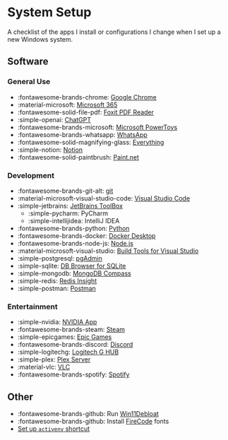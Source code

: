 # System Setup

A checklist of the apps I install or configurations I change when I set up a new Windows system.

## Software

### General Use

- :fontawesome-brands-chrome: [Google Chrome](https://www.google.com/chrome)
- :material-microsoft:  [Microsoft 365](https://m365.cloud.microsoft/)
- :fontawesome-solid-file-pdf:  [Foxit PDF Reader](https://www.foxit.com/downloads/#foxit-pdf-reader)
- :simple-openai: [ChatGPT](https://apps.microsoft.com/detail/9nt1r1c2hh7j)
- :fontawesome-brands-microsoft: [Microsoft PowerToys](https://learn.microsoft.com/en-us/windows/powertoys/install)
- :fontawesome-brands-whatsapp: [WhatsApp](https://apps.microsoft.com/detail/9nksqgp7f2nh)
- :fontawesome-solid-magnifying-glass: [Everything](https://www.voidtools.com/)
- :simple-notion: [Notion](https://www.notion.com/desktop)
- :fontawesome-solid-paintbrush: [Paint.net](https://www.getpaint.net/download.html)

### Development

- :fontawesome-brands-git-alt: [git](https://git-scm.com/downloads/win)
- :material-microsoft-visual-studio-code: [Visual Studio Code](https://code.visualstudio.com/)
- :simple-jetbrains: [JetBrains ToolBox](https://www.jetbrains.com/toolbox-app/)
    - :simple-pycharm: PyCharm
    - :simple-intellijidea: IntelliJ IDEA
- :fontawesome-brands-python: [Python](https://www.python.org/downloads/)
- :fontawesome-brands-docker: [Docker Desktop](https://www.docker.com/products/docker-desktop/)
- :fontawesome-brands-node-js: [Node.js](https://nodejs.org/en/download)
- :material-microsoft-visual-studio: [Build Tools for Visual Studio](https://visualstudio.microsoft.com/downloads/?q=build+tools#build-tools-for-visual-studio-2022)
- :simple-postgresql: [pgAdmin](https://www.pgadmin.org/download/)
- :simple-sqlite: [DB Browser for SQLite](https://sqlitebrowser.org/)
- :simple-mongodb: [MongoDB Compass](https://www.mongodb.com/try/download/compass)
- :simple-redis: [Redis Insight](https://github.com/RedisInsight/RedisInsight)
- :simple-postman: [Postman](https://www.postman.com/downloads/)

### Entertainment

- :simple-nvidia: [NVIDIA App](https://www.nvidia.com/en-us/software/nvidia-app/)
- :fontawesome-brands-steam: [Steam](https://store.steampowered.com/about/)
- :simple-epicgames: [Epic Games](https://store.epicgames.com/)
- :fontawesome-brands-discord: [Discord](https://discord.com/api/download/canary?platform=win)
- :simple-logitechg: [Logitech G HUB](https://www.logitechg.com/es-mx/innovation/g-hub.html)
- :simple-plex: [Plex Server](https://www.plex.tv/media-server-downloads/?cat=computer&plat=windows#plex-media-server)
- :material-vlc: [VLC](https://www.videolan.org/vlc/)
- :fontawesome-brands-spotify: [Spotify](https://apps.microsoft.com/detail/9ncbcszsjrsb)

## Other
- :fontawesome-brands-github: Run [Win11Debloat](https://github.com/Raphire/Win11Debloat)
- :fontawesome-brands-github: Install [FireCode](https://github.com/tonsky/FiraCode) fonts
- [Set up `activenv` shortcut](./dev/windows.md#powershell-shortcut-to-activate-venv-python)